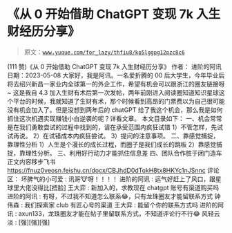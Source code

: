 # 《从 0 开始借助 ChatGPT 变现 7k 入生财经历分享》

> 原文：[`www.yuque.com/for_lazy/thfiu8/kp5lggpg12pzc8c6`](https://www.yuque.com/for_lazy/thfiu8/kp5lggpg12pzc8c6)

<ne-h2 id="6b3949fd" data-lake-id="6b3949fd"><ne-heading-ext><ne-heading-anchor></ne-heading-anchor><ne-heading-fold></ne-heading-fold></ne-heading-ext><ne-heading-content><ne-text id="u72251695">(111 赞)《从 0 开始借助 ChatGPT 变现 7k 入生财经历分享》</ne-text></ne-heading-content></ne-h2> <ne-p id="u13dc6c50" data-lake-id="u13dc6c50"><ne-text id="u76263ddc">作者： 进阶的阿讯</ne-text></ne-p> <ne-p id="uf9963266" data-lake-id="uf9963266"><ne-text id="ud7451cb8">日期：2023-05-08</ne-text></ne-p> <ne-p id="u2b4dcbb7" data-lake-id="u2b4dcbb7"><ne-text id="uc190dc26">大家好，我是阿讯。一名爱折腾的 00 后大学生，今年毕业后将去绍兴新昌一家业内全球第一的外企工作，希望有机会可以跟浙江的圈友链接呀~</ne-text></ne-p> <ne-p id="ue442a902" data-lake-id="ue442a902"><ne-text id="u7e88f787">这是我自 4.3 加入生财有术后第一次发帖，两年前刚进入阅读圈知道知识星球这个平台的时候，我就知道了生财有术，那个时候看到高昂的门票费以为自己很可能没有机会加入了。但是没想到两年后的 chatGPT 给了我这个机会，那么我是如何抓住这次机遇实现赚钱小白逆袭的呢？详看文章。</ne-text></ne-p> <ne-p id="u7b94405b" data-lake-id="u7b94405b"><ne-text id="uc31835b2">本文目录如下：</ne-text></ne-p> <ne-p id="u83e304c2" data-lake-id="u83e304c2"><ne-text id="u086f5db1">一、机会常常是在我们勇敢尝试的过程中找到的，请在承受范围内疯狂试错</ne-text></ne-p> <ne-p id="u18b48dd8" data-lake-id="u18b48dd8"><ne-text id="u4dc40edd">1）不管怎样，先试试再说。</ne-text></ne-p> <ne-p id="u28cb9713" data-lake-id="u28cb9713"><ne-text id="ub30d8af5">2）在试错成本内疯狂尝试。</ne-text></ne-p> <ne-p id="u6a2c6507" data-lake-id="u6a2c6507"><ne-text id="uf984a891">3）提问的注意事项。</ne-text></ne-p> <ne-p id="ud9de86c9" data-lake-id="ud9de86c9"><ne-text id="u58395aad">二、靠感觉捕捉，靠理性分析</ne-text></ne-p> <ne-p id="u938d366b" data-lake-id="u938d366b"><ne-text id="ucf1070da">1）人生是个漫长的成长过程，而圈子是我们成长的跳板</ne-text></ne-p> <ne-p id="u84bfba66" data-lake-id="u84bfba66"><ne-text id="u28665b90">2）靠感觉捕捉，靠理性分析。</ne-text></ne-p> <ne-p id="u8f5240ae" data-lake-id="u8f5240ae"><ne-text id="uf810dbaa">三、利用好行动力才能抓住信息差</ne-text></ne-p> <ne-p id="u13eae6ce" data-lake-id="u13eae6ce"><ne-text id="u2d371542">四、团队合作胜于闭门造车</ne-text></ne-p> <ne-p id="u9477a771" data-lake-id="u9477a771"><ne-text id="u71f5d1ad">正文内容移步飞书</ne-text>[<ne-text id="u025bd118">https://fnuz0veosn.feishu.cn/docx/CBJhdD0dTokH8tx8HKYc1nJSnnc</ne-text>](https://fnuz0veosn.feishu.cn/docx/CBJhdD0dTokH8tx8HKYc1nJSnnc)</ne-p> <ne-hole id="u3d229222" data-lake-id="u3d229222"><ne-card data-card-name="hr" data-card-type="block" id="srumm" data-event-boundary="card"><ne-p id="ubf4e8d24" data-lake-id="ubf4e8d24"><ne-text id="ua5437ab6">评论区：</ne-text></ne-p> <ne-p id="ue056cd34" data-lake-id="ue056cd34"><ne-text id="ub38ad16f">坏脾气的小可爱 : 讯哥🐮呀！！！！</ne-text> <ne-text id="u29136224">进阶的阿讯 : 运气好赶上了风口，跟星球里大佬没得比[捂脸]</ne-text> <ne-text id="u3a847a08">王大弈 : 新加入的，求教现在 chatgpt 账号有渠道购买吗</ne-text> <ne-text id="ue34ffe3d">进阶的阿讯 : 有呀，不过我不知道怎么联系😂，只有龙珠圈友才能留联系方式</ne-text> <ne-text id="u41a808ac">钟伟森 : 我们探索家 club 有匠心号的渠道</ne-text> <ne-text id="ud1c48d70">王大弈 : 能留个你的联系方式吗</ne-text> <ne-text id="u2e12af32">进阶的阿讯 : axun133，龙珠圈友才能在帖子里留联系方式，不知道评论行不行😂</ne-text> <ne-text id="u16b23525">风轻云淡 : [强][强][强]</ne-text></ne-p></ne-card></ne-hole>